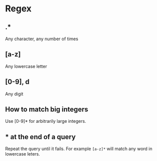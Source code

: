 # Regex

## .*

Any character, any number of times

## [a-z]

Any lowercase letter

## [0-9], d

Any digit

## How to match big integers

Use [0-9]* for arbitrarily large integers.

## * at the end of a query

Repeat the query until it fails. For example `[a-z]*` will match any word in lowercase leters.
